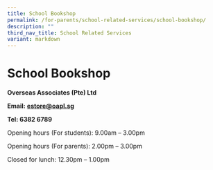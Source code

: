 ```yaml
---
title: School Bookshop
permalink: /for-parents/school-related-services/school-bookshop/
description: ""
third_nav_title: School Related Services
variant: markdown
---
```

# **School Bookshop**

     

**Overseas Associates (Pte) Ltd**

**Email:** [**estore@oapl.sg**](mailto:estore@oapl.sg)

**Tel: 6382 6789**

Opening hours (For students): 9.00am – 3.00pm

Opening hours (For parents): 2.00pm – 3.00pm

Closed for lunch: 12.30pm – 1.00pm
